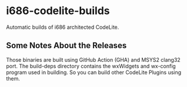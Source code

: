 # i686-codelite-builds
Automatic builds of i686 architected CodeLite.

## Some Notes About the Releases
Those binaries are built using GitHub Action (GHA) and MSYS2 clang32 port.
The build-deps directory contains the wxWidgets and wx-config program used in building. So you can build other CodeLite Plugins using them.
